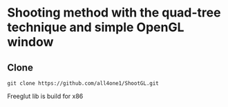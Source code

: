 # Shooting method with the quad-tree technique and simple OpenGL window

## Clone 
```
git clone https://github.com/all4one1/ShootGL.git
```

Freeglut lib is build for x86 
